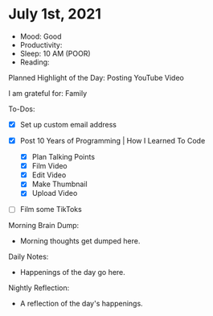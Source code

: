 # July 1st, 2021

- Mood: Good
- Productivity: 
- Sleep: 10 AM (POOR)
- Reading: 

Planned Highlight of the Day: Posting YouTube Video

I am grateful for: Family

To-Dos:
- [x] Set up custom email address
- [x] Post 10 Years of Programming | How I Learned To Code
	- [x] Plan Talking Points
	- [x] Film Video
	- [x] Edit Video
	- [x] Make Thumbnail
	- [x] Upload Video
- [ ] Film some TikToks


Morning Brain Dump:
- Morning thoughts get dumped here.

Daily Notes:
- Happenings of the day go here.


Nightly Reflection: 
- A reflection of the day's happenings.






